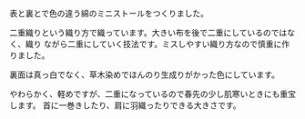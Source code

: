 表と裏とで色の違う綿のミニストールをつくりました。

二重織りという織り方で織っています。大きい布を後で二重にしているのではなく、織り
ながら二重にしていく技法です。ミスしやすい織り方なので慎重に作りました。

裏面は真っ白でなく、草木染めでほんのり生成りがかった色にしています。

やわらかく、軽めですが、二重になっているので春先の少し肌寒いときにも重宝します。
首に一巻きしたり、肩に羽織ったりできる大きさです。
